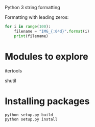 Python 3 string formatting

Formatting with leading zeros:
```python
for i in range(100):
    filename = "IMG_{:04d}".format(i)
    print(filename)
```

# Modules to explore

itertools

shutil


# Installing packages

```
python setup.py build
python setup.py install
```